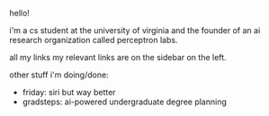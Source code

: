 hello!

i'm a cs student at the university of virginia and the founder of an ai research organization called perceptron labs.

all my links my relevant links are on the sidebar on the left.

other stuff i'm doing/done: 
- friday: siri but way better
- gradsteps: ai-powered undergraduate degree planning
